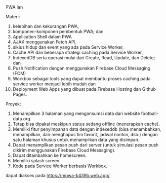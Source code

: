 PWA Ian

Materi:
1. kelebihan dan kekurangan PWA,
2. komponen-komponen pembentuk PWA; dan
3. Application Shell dalam PWA
4. AJAX menggunakan Fetch API,
5. siklus hidup dan event yang ada pada Service Worker,
6. Cache API dan beberapa strategi caching pada Service Worker,
7. IndexedDB serta operasi mulai dari Create, Read, Update, dan Delete; dan
8. Push Notification dengan menggunakan Firebase Cloud Messaging (FCM)
9. Workbox sebagai tools yang dapat membantu proses caching pada service worker menjadi lebih mudah dan
10. Deployment Web Apps yang dibuat pada Firebase Hosting dan Github Pages.

Proyek:
1. Menampilkan 3 halaman yang mengonsumsi data dari website football-data.org.
2. Tetap bisa dipakai meskipun status sedang offline (menerapkan cache).
3. Memiliki fitur penyimpanan data dengan indexeddb (bisa menambahkan, menampilkan, dan menghapus tim favorit, jadwal nonton, dsb.) dengan satu halaman khusus untuk menampilkan data yang disimpan.
4. Dapat menampilkan pesan push dari server (untuk simulasi pesan push dikirim menggunakan Firebase Cloud Messaging). 
5. Dapat ditambahkan ke homescreen.
6. Memiliki splash screen.
7. Kode pada Service Worker berbasis Workbox.

dapat diakses pada https://mpwa-b439b.web.app/
